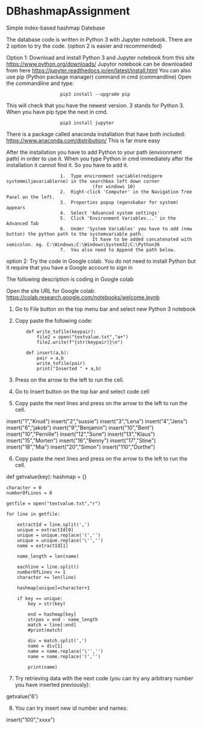 # DBhashmapAssignment
Simple index-based hashmap Datebase 

The database code is written in Python 3 with Jupyter notebook. 
There are 2 option to try the code. (option 2 is easier and recommended)

Option 1: Download and install Python 3 and Jupyter notebook from this site https://www.python.org/downloads/ 
Jupytor notebook can be downloaded from here https://jupyter.readthedocs.io/en/latest/install.html
You can also use pip (Python package manager) command in cmd (commandline)
Open the commandline and type:

                        pip3 install --upgrade pip

This will check that you have the newest version. 3 stands for Python 3. When you have pip type the next in cmd.

                        pip3 install jupyter

There is a package called anaconda installation that have both included: https://www.anaconda.com/distribution/ 
This is far more easy 

After the installation you have to add Python to your path (environment path) in order to use it. When you type Python in cmd immediately after the installation it cannot find it. So you have to add it. 

                        1.	Type environment variable(redigere systemmiljøvariablerne) in the searchbox left down corner 
                                    (for windows 10)
                        2.	Right-click 'Computer' in the Navigation Tree Panel on the left.
                        3.	Properties popup (egenskaber for system) appears 
                        4.	Select 'Advanced system settings'
                        5.	Click 'Environment Variables...' in the Advanced Tab
                        6.	Under 'System Variables' you have to add (new button) the python path to the systemvariable path.
                                    It have to be added concatenated with semicolon. eg. C:\Windows;C:\Windows\System32;C:\Python36
                        7.	You also need to Append the path below.
                        

option 2: Try the code in Google colab. You do not need to install Python but it require that you have a Google account to sign in

The following description is coding in Google colab

Open the site URL for Google colab: https://colab.research.google.com/notebooks/welcome.ipynb 
1.	Go to File button on the top menu bar and select new Python 3 notebook
2.	Copy paste the following code: 

            def write_tofile(keypair):
                file2 = open("textvalue.txt","a+")    
                file2.write(f"{str(keypair)}\n")

            def insert(a,b):    
                pair = a,b
                write_tofile(pair)   
                print("Inserted " + a,b)

3.	Press on the arrow to the left to run the cell.
4.	Go to Insert button on the top bar and select code cell
5.	Copy paste the next lines and press on the arrow to the left to run the cell.


insert("1","Knud")
insert("2","sussie")
insert("3","Lena")
insert("4","Jens")
insert("6","jakob")
insert("9","Benjamin")
insert("10","Bent")
insert("10","Pernille")
insert("12","Sune")
insert("13","Klaus")
insert("15","Morten")
insert("16","Benny")
insert("17","Stine")
insert("18","Mia")
insert("20","Simon")
insert("110","Dorthe")


6.	Copy paste the next lines and press on the arrow to the left to run the cell.

def getvalue(key):
    hashmap = {} 
   
    character = 0   
    numberOfLines = 0

    getfile = open("textvalue.txt","r") 
   
    for line in getfile:
        
        extractId = line.split(',')
        unique = extractId[0]
        unique = unique.replace('(','')
        unique = unique.replace('\'','')
        name = extractId[1]
       
        name_length = len(name)
        
        eachline = line.split()
        numberOfLines += 1
        character += len(line)
        
        hashmap[unique]=character+1      
        
        if key == unique:
            key = str(key)
           
            end = hashmap[key]
            strpos = end - name_length                 
            match = line[:end]                        
            #print(match)
            
            div = match.split(',')
            name = div[1]
            name = name.replace('\'','')
            name = name.replace(')','')
            
            print(name)
       

7.	Try retrieving data with the next code (you can try any arbitrary number you have inserted previously):

getvalue('6')


8.	You can try insert new id number and names:

insert("100","xxxx")


